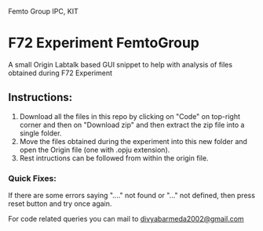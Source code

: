 Femto Group IPC, KIT

# F72 Experiment FemtoGroup
A small Origin Labtalk based GUI snippet to help with analysis of files obtained during F72 Experiment


## Instructions:

1) Download all the files in this repo by clicking on "Code" on top-right corner and then on "Download zip" and then extract the zip file into a single folder.
2) Move the files obtained during the experiment into this new folder and open the Origin file  (one with .opju extension).
4) Rest intructions can be followed from within the origin file.



### Quick Fixes:

If there are some errors saying "...." not found or "..." not defined, then press reset button and try once again.





For code related queries you can mail to divyabarmeda2002@gmail.com
